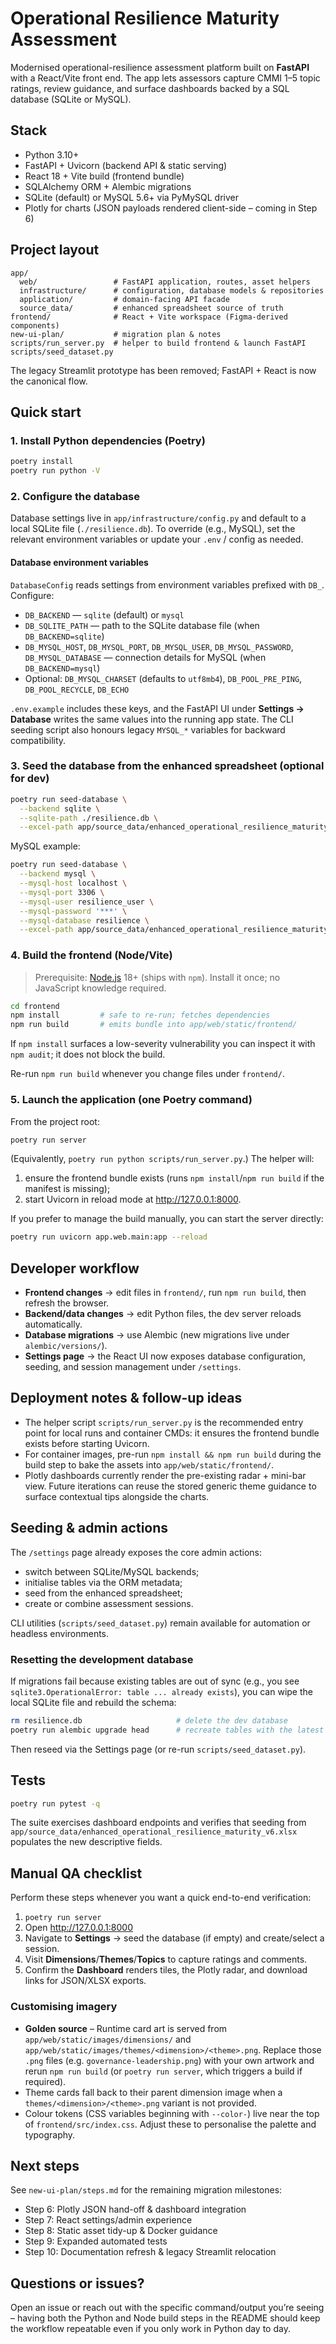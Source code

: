 # Operational Resilience Maturity Assessment

Modernised operational-resilience assessment platform built on **FastAPI** with a
React/Vite front end. The app lets assessors capture CMMI 1–5 topic ratings,
review guidance, and surface dashboards backed by a SQL database (SQLite or
MySQL).

## Stack

- Python 3.10+
- FastAPI + Uvicorn (backend API & static serving)
- React 18 + Vite build (frontend bundle)
- SQLAlchemy ORM + Alembic migrations
- SQLite (default) or MySQL 5.6+ via PyMySQL driver
- Plotly for charts (JSON payloads rendered client-side – coming in Step 6)

## Project layout

```
app/
  web/                 # FastAPI application, routes, asset helpers
  infrastructure/      # configuration, database models & repositories
  application/         # domain-facing API facade
  source_data/         # enhanced spreadsheet source of truth
frontend/              # React + Vite workspace (Figma-derived components)
new-ui-plan/           # migration plan & notes
scripts/run_server.py  # helper to build frontend & launch FastAPI
scripts/seed_dataset.py
```

The legacy Streamlit prototype has been removed; FastAPI + React is now the canonical flow.

## Quick start

### 1. Install Python dependencies (Poetry)

```bash
poetry install
poetry run python -V
```

### 2. Configure the database

Database settings live in `app/infrastructure/config.py` and default to a local
SQLite file (`./resilience.db`). To override (e.g., MySQL), set the relevant
environment variables or update your `.env` / config as needed.

#### Database environment variables

`DatabaseConfig` reads settings from environment variables prefixed with `DB_`. Configure:

- `DB_BACKEND` — `sqlite` (default) or `mysql`
- `DB_SQLITE_PATH` — path to the SQLite database file (when `DB_BACKEND=sqlite`)
- `DB_MYSQL_HOST`, `DB_MYSQL_PORT`, `DB_MYSQL_USER`, `DB_MYSQL_PASSWORD`, `DB_MYSQL_DATABASE` — connection details for MySQL (when `DB_BACKEND=mysql`)
- Optional: `DB_MYSQL_CHARSET` (defaults to `utf8mb4`), `DB_POOL_PRE_PING`, `DB_POOL_RECYCLE`, `DB_ECHO`

`.env.example` includes these keys, and the FastAPI UI under **Settings → Database** writes the same values into the running app state. The CLI seeding script also honours legacy `MYSQL_*` variables for backward compatibility.

### 3. Seed the database from the enhanced spreadsheet (optional for dev)

```bash
poetry run seed-database \
  --backend sqlite \
  --sqlite-path ./resilience.db \
  --excel-path app/source_data/enhanced_operational_resilience_maturity_v6.xlsx
```

MySQL example:

```bash
poetry run seed-database \
  --backend mysql \
  --mysql-host localhost \
  --mysql-port 3306 \
  --mysql-user resilience_user \
  --mysql-password '***' \
  --mysql-database resilience \
  --excel-path app/source_data/enhanced_operational_resilience_maturity_v6.xlsx
```

### 4. Build the frontend (Node/Vite)

> Prerequisite: [Node.js](https://nodejs.org/) 18+ (ships with `npm`). Install it
> once; no JavaScript knowledge required.

```bash
cd frontend
npm install         # safe to re-run; fetches dependencies
npm run build       # emits bundle into app/web/static/frontend/
```

If `npm install` surfaces a low-severity vulnerability you can inspect it with
`npm audit`; it does not block the build.

Re-run `npm run build` whenever you change files under `frontend/`.

### 5. Launch the application (one Poetry command)

From the project root:

```bash
poetry run server
```

(Equivalently, `poetry run python scripts/run_server.py`.) The helper will:

1. ensure the frontend bundle exists (runs `npm install`/`npm run build` if the
   manifest is missing);
2. start Uvicorn in reload mode at <http://127.0.0.1:8000>.

If you prefer to manage the build manually, you can start the server directly:

```bash
poetry run uvicorn app.web.main:app --reload
```

## Developer workflow

- **Frontend changes** → edit files in `frontend/`, run `npm run build`, then
  refresh the browser.
- **Backend/data changes** → edit Python files, the dev server reloads
  automatically.
- **Database migrations** → use Alembic (new migrations live under
  `alembic/versions/`).
- **Settings page** → the React UI now exposes database configuration, seeding,
  and session management under `/settings`.

## Deployment notes & follow-up ideas

- The helper script `scripts/run_server.py` is the recommended entry point for
  local runs and container CMDs: it ensures the frontend bundle exists before
  starting Uvicorn.
- For container images, pre-run `npm install && npm run build` during the build
  step to bake the assets into `app/web/static/frontend/`.
- Plotly dashboards currently render the pre-existing radar + mini-bar view.
  Future iterations can reuse the stored generic theme guidance to surface
  contextual tips alongside the charts.

## Seeding & admin actions

The `/settings` page already exposes the core admin actions:

- switch between SQLite/MySQL backends;
- initialise tables via the ORM metadata;
- seed from the enhanced spreadsheet;
- create or combine assessment sessions.

CLI utilities (`scripts/seed_dataset.py`) remain available for automation or
headless environments.

### Resetting the development database

If migrations fail because existing tables are out of sync (e.g., you see
`sqlite3.OperationalError: table ... already exists`), you can wipe the local
SQLite file and rebuild the schema:

```bash
rm resilience.db                     # delete the dev database
poetry run alembic upgrade head      # recreate tables with the latest schema
```

Then reseed via the Settings page (or re-run `scripts/seed_dataset.py`).


## Tests

```bash
poetry run pytest -q
```

The suite exercises dashboard endpoints and verifies that seeding from
`app/source_data/enhanced_operational_resilience_maturity_v6.xlsx` populates the
new descriptive fields.

## Manual QA checklist

Perform these steps whenever you want a quick end-to-end verification:

1. `poetry run server`
2. Open <http://127.0.0.1:8000>
3. Navigate to **Settings** → seed the database (if empty) and create/select a session.
4. Visit **Dimensions**/**Themes**/**Topics** to capture ratings and comments.
5. Confirm the **Dashboard** renders tiles, the Plotly radar, and download links
   for JSON/XLSX exports.

### Customising imagery

- **Golden source** – Runtime card art is served from
  `app/web/static/images/dimensions/` and
  `app/web/static/images/themes/<dimension>/<theme>.png`. Replace those `.png`
  files (e.g. `governance-leadership.png`) with your own artwork and rerun
  `npm run build` (or `poetry run server`, which triggers a build if required).
- Theme cards fall back to their parent dimension image when a
  `themes/<dimension>/<theme>.png` variant is not provided.
- Colour tokens (CSS variables beginning with `--color-`) live near the top of
  `frontend/src/index.css`. Adjust these to personalise the palette and typography.

## Next steps

See `new-ui-plan/steps.md` for the remaining migration milestones:

- Step 6: Plotly JSON hand-off & dashboard integration
- Step 7: React settings/admin experience
- Step 8: Static asset tidy-up & Docker guidance
- Step 9: Expanded automated tests
- Step 10: Documentation refresh & legacy Streamlit relocation

## Questions or issues?

Open an issue or reach out with the specific command/output you’re seeing –
having both the Python and Node build steps in the README should keep the
workflow repeatable even if you only work in Python day to day.
